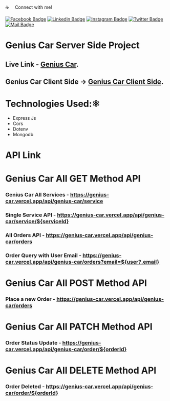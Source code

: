 :coffee: &emsp;Connect with me!

[![Facebook Badge](https://img.shields.io/badge/Facebook-1877F2?style=for-the-badge&logo=facebook&logoColor=white)](https://facebook.com/abnaeembsc) [![Linkedin Badge](https://img.shields.io/badge/LinkedIn-0077B5?style=for-the-badge&logo=linkedin&logoColor=white)](https://www.linkedin.com/in/developernaeem/) [![Instagram Badge](https://img.shields.io/badge/Instagram-E4405F?style=for-the-badge&logo=instagram&logoColor=white)](https://instagram.com/nwebpro) [![Twitter Badge](https://img.shields.io/badge/Twitter-1DA1F2?style=for-the-badge&logo=twitter&logoColor=white)](https://twitter.com/developernaeem) [![Mail Badge](https://img.shields.io/badge/Gmail-D14836?style=for-the-badge&logo=gmail&logoColor=white)](mailto:abnaeem.bsc@gmail.com)


# Genius Car Server Side Project

## Live Link - [Genius Car](https://genius-car.vercel.app/api/genius-car/).

## Genius Car Client Side -> [Genius Car Client Side](https://github.com/nwebpro/genius-car).


# Technologies Used:⚛️
- Express Js
- Cors
- Dotenv
- Mongodb

# API Link 

# Genius Car All GET Method API

### Genius Car All Services - https://genius-car.vercel.app/api/genius-car/service
### Single Service API - https://genius-car.vercel.app/api/genius-car/service/${serviceId}
### All Orders API - https://genius-car.vercel.app/api/genius-car/orders
### Order Query with User Email - https://genius-car.vercel.app/api/genius-car/orders?email=${user?.email}


# Genius Car All POST Method API

### Place a new Order - https://genius-car.vercel.app/api/genius-car/orders

# Genius Car All PATCH Method API
### Order Status Update - https://genius-car.vercel.app/api/genius-car/order/${orderId}


# Genius Car All DELETE Method API

### Order Deleted - https://genius-car.vercel.app/api/genius-car/order/${orderId}
